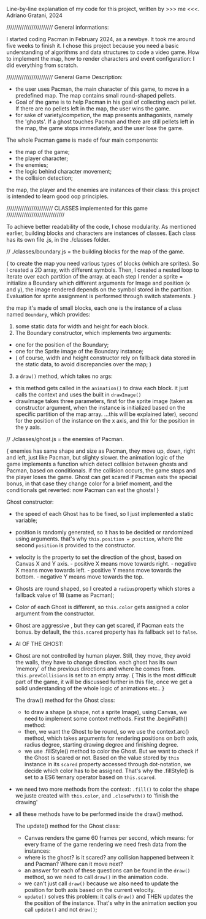 Line-by-line explanation of my code for this project, written by >>> me <<<.
Adriano Gratani, 2024

//////////////////////// General informations:

I started coding Pacman in February 2024, as a newbye. It took me around five weeks to finish it.
I chose this project because you need a basic understanding of algorithms and data structures to code a video game.
How to implement the map, how to render characters and event configuration: I did everything from scratch.

//////////////////////// General Game Description:

- the user uses Pacman, the main character of this game, to move in a predefined map. The map contains small round-shaped pellets.
- Goal of the game is to help Pacman in his goal of collecting each pellet. If there are no pellets left in the map, the user wins the game.
- for sake of variety/competion, the map presents anthagonists, namely the 'ghosts'. If a ghost touches Pacman and there are still pellets left in the map, the game stops immediately, and the user lose the game.

The whole Pacman game is made of four main components:
  - the map of the game;
  - the player character;
  - the enemies;
  - the logic behind character movement;
  - the collision detection;

the map, the player and the enemies are instances of their class: this project is intended to learn good oop principles.


//////////////////////// CLASSES implemented for this game //////////////////////////////

To achieve better readability of the code, I chose modularity. As mentioned earlier, building blocks and characters are instances of classes. Each class has its own file .js, in the ./classes folder.

// ./classes/boundary.js = the building blocks for the map of the game.

{ to create the map you need various types of blocks (which are sprites). So I created a 2D array, with different symbols.
  Then, I created a  nested loop to iterate over each partition of the array. at each step I render a sprite = initialize a Boundary
  which different arguments for Image and position (x and y), the image rendered depends on the symbol stored in the partition.
  Evaluation for sprite assignment is performed through switch statements. }

the map it's made of small blocks, each one is the instance of a class named `Boundary`, which provides:
1. some static data for width and height for each block.
2. The Boundary constructor, which implements two arguments:
  - one for the position of the Boundary;
  - one for the Sprite image of the Boundary instance;
  - ( of course, width and height constructor rely on fallback data stored in the static data, to avoid discrepancies over the map; )
    
3. a `draw()` method, which takes no args:
  - this method gets called in the `animation()` to draw each block. it just calls the context and uses the built in `drawImage()`
  - drawImage takes three parameters, first for the sprite image (taken as constructor argument, when the instance is initialized based       on the specific partition of the map array. ...this will be explained later), second for the position of the instance on the x axis,      and thir for the position in the y axis.
    
// ./classes/ghost.js = the enemies of Pacman.

  { enemies has same shape and size as Pacman, they move up, down, right and left, just like Pacman, but slighty slower.
  the animation logic of the game implements a function which detect collision between ghosts and Pacman, based on conditionals.
  if the collision occurs, the game stops and the player loses the game.
  Ghost can get scared if Pacman eats the special bonus, in that case they change color for a brief moment, and the conditionals get reverted: now Pacman can eat the ghosts! }

Ghost constructor:
- the speed of each Ghost has to be fixed, so I just implemented a static variable;
- position is randomly generated, so it has to be decided or randomized using arguments. that's why `this.position = position`, where the second `position` is provided to the constructor.
- velocity is the property to set the direction of the ghost, based on Canvas X and Y axis.
      - positive X means move towards right.
      - negative X means move towards left.
      - positive Y means move towards the bottom.
      - negative Y means move towards the top.
- Ghosts are round shaped, so I created a `radius`property which stores a fallback value of 18 (same as Pacman);
- Color of each Ghost is different, so `this.color` gets assigned a color argument from the constructor.
- Ghost are aggressive , but they can get scared, if Pacman eats the bonus. by default, the `this.scared` property has its fallback set to `false`.
- AI OF THE GHOST:
- Ghost are not controlled by human player. Still, they move, they avoid the walls, they have to change direction.
  each ghost has its own 'memory' of the previous directions and where he comes from. `this.prevCollisions` is set to an empty array. { This is the most difficult part of the game, it will be discussed further in this file, once we get a solid understanding of the whole logic of animations etc.. }

  The draw() method for the Ghost class:
  - to draw a shape (a shape, not a sprite Image), using Canvas, we need to implement some context methods. First the .beginPath() method:
  - then, we want the Ghost to be round, so we use the context.arc() method, which takes arguments for rendering positions on both axis, radius degree, starting drawing degree and finishing degree.
  - we use .fillStyle() method to color the Ghost. But we want to check if the Ghost is scared or not. Based on the value stored by `this` instance in its `scared` property accessed through dot-notation, we decide which color has to be assigned. That's why the .fillStyle() is set to a ES6 ternary operator based on `this.scared`.
- we need two more methods from the context: `.fill()` to color the shape we juste created with `this.color`, and `.closePath()` to 'finish the drawing'
- all these methods have to be performed inside the draw() method.

  The update() method for the Ghost class:
  - Canvas renders the game 60 frames per second, which means: for every frame of the game rendering we need fresh data from the instances:
  - where is the ghost? is it scared? any collision happened between it and Pacman? Where can it move next?
  - an answer for each of these questions can be found in the `draw()` method, so we need to call `draw()` in the animation code.
  - we can't just call `draw()` because we also need to update the position for both axis based on the current velocity.
  - `update()` solves this problem: it calls `draw()` and THEN updates the the position of the instance. That's why in the animation section you call `update()` and not `draw()`;
  
